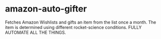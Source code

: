 # amazon-auto-gifter
Fetches Amazon Wishlists and gifts an item from the list once a month. The item is determined using different rocket-science conditions. FULLY AUTOMATE ALL THE THINGS.
